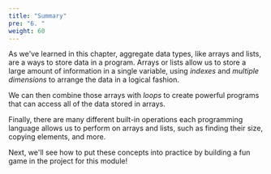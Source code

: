 ```yaml
---
title: "Summary"
pre: "6. "
weight: 60
---
```


As we've learned in this chapter, aggregate data types, like arrays and lists,  are a ways to store data in a program. Arrays or lists allow us to store a large amount of information in a single variable, using _indexes_ and _multiple dimensions_ to arrange the data in a logical fashion.

We can then combine those arrays with _loops_ to create powerful programs that can access all of the data stored in arrays. 

Finally, there are many different built-in operations each programming language allows us to perform on arrays and lists, such as finding their size, copying elements, and more. 

Next, we'll see how to put these concepts into practice by building a fun game in the project for this module!